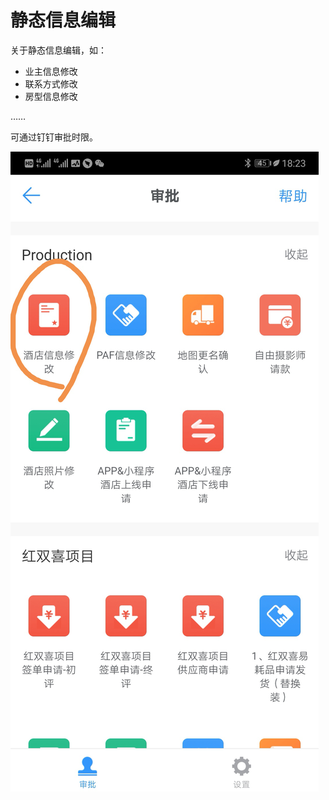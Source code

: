 # 静态信息编辑

关于静态信息编辑，如：

* 业主信息修改
* 联系方式修改
* 房型信息修改

……

可通过钉钉审批时限。

![](../.gitbook/assets/image%20%28100%29.png)

